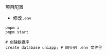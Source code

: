 项目配置

- 修改`.env`

```shell
pnpm i 
pnpm start
```

```mysql
# 创建数据库
create database uniapp; # 同步到 .env 文件里
```